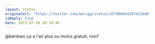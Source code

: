 ```yaml
---
layout: status
originalUrl: 'https://twitter.com/marcgg/status/357806644207423488'
isReply: true
date: 2013-07-18 10:18:46
---
```


@benbwn ça a l'air plus ou moins gratuit, non?
